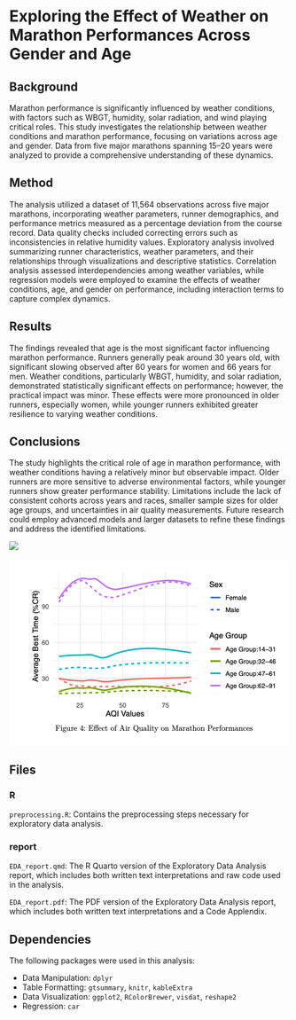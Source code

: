 # Exploring the Effect of Weather on Marathon Performances Across Gender and Age

## Background

Marathon performance is significantly influenced by weather conditions, with factors such as WBGT, humidity, solar radiation, and wind playing critical roles. This study investigates the relationship between weather conditions and marathon performance, focusing on variations across age and gender. Data from five major marathons spanning 15–20 years were analyzed to provide a comprehensive understanding of these dynamics.

## Method

The analysis utilized a dataset of 11,564 observations across five major marathons, incorporating weather parameters, runner demographics, and performance metrics measured as a percentage deviation from the course record. Data quality checks included correcting errors such as inconsistencies in relative humidity values. Exploratory analysis involved summarizing runner characteristics, weather parameters, and their relationships through visualizations and descriptive statistics. Correlation analysis assessed interdependencies among weather variables, while regression models were employed to examine the effects of weather conditions, age, and gender on performance, including interaction terms to capture complex dynamics.

## Results

The findings revealed that age is the most significant factor influencing marathon performance. Runners generally peak around 30 years old, with significant slowing observed after 60 years for women and 66 years for men. Weather conditions, particularly WBGT, humidity, and solar radiation, demonstrated statistically significant effects on performance; however, the practical impact was minor. These effects were more pronounced in older runners, especially women, while younger runners exhibited greater resilience to varying weather conditions. 

## Conclusions

The study highlights the critical role of age in marathon performance, with weather conditions having a relatively minor but observable impact. Older runners are more sensitive to adverse environmental factors, while younger runners show greater performance stability. Limitations include the lack of consistent cohorts across years and races, smaller sample sizes for older age groups, and uncertainties in air quality measurements. Future research could employ advanced models and larger datasets to refine these findings and address the identified limitations.

![](<images/‎age cr.png>)

![](<images/aqi values.png>)

## Files
### R
`preprocessing.R`: Contains the preprocessing steps necessary for exploratory data analysis. 

### report
`EDA_report.qmd`: The R Quarto version of the Exploratory Data Analysis report, which includes both written text interpretations and raw code used in the analysis. 

`EDA_report.pdf`: The PDF version of the Exploratory Data Analysis report, which includes both written text interpretations and a Code Applendix. 

## Dependencies

The following packages were used in this analysis: 

- Data Manipulation: `dplyr` 
- Table Formatting: `gtsummary`, `knitr`, `kableExtra`
- Data Visualization: `ggplot2`, `RColorBrewer`, `visdat`, `reshape2`
- Regression: `car`
